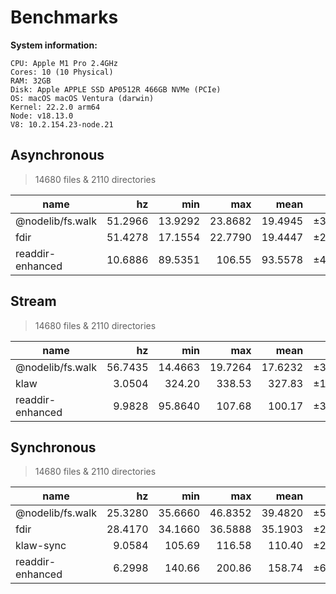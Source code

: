 
# Benchmarks

**System information:**
```
CPU: Apple M1 Pro 2.4GHz
Cores: 10 (10 Physical)
RAM: 32GB
Disk: Apple APPLE SSD AP0512R 466GB NVMe (PCIe)
OS: macOS macOS Ventura (darwin)
Kernel: 22.2.0 arm64
Node: v18.13.0
V8: 10.2.154.23-node.21
```

## Asynchronous
> 14680 files & 2110 directories

| name             | hz      | min     | max     | mean    | rme    | samples | 
|------------------|--------:|--------:|--------:|--------:|-------:|--------:| 
| @nodelib/fs.walk | 51.2966 | 13.9292 | 23.8682 | 19.4945 | ±3.67% | 26      | 
| fdir             | 51.4278 | 17.1554 | 22.7790 | 19.4447 | ±2.85% | 26      | 
| readdir-enhanced | 10.6886 | 89.5351 | 106.55  | 93.5578 | ±4.31% | 10      | 


## Stream
> 14680 files & 2110 directories

| name             | hz      | min     | max     | mean    | rme    | samples | 
|------------------|--------:|--------:|--------:|--------:|-------:|--------:| 
| @nodelib/fs.walk | 56.7435 | 14.4663 | 19.7264 | 17.6232 | ±3.26% | 29      | 
| klaw             | 3.0504  | 324.20  | 338.53  | 327.83  | ±1.54% | 10      | 
| readdir-enhanced | 9.9828  | 95.8640 | 107.68  | 100.17  | ±3.26% | 10      | 



## Synchronous
> 14680 files & 2110 directories

| name             | hz      | min     | max     | mean    | rme    | samples | 
|------------------|--------:|--------:|--------:|--------:|-------:|--------:| 
| @nodelib/fs.walk | 25.3280 | 35.6660 | 46.8352 | 39.4820 | ±5.32% | 13      | 
| fdir             | 28.4170 | 34.1660 | 36.5888 | 35.1903 | ±2.73% | 15      | 
| klaw-sync        | 9.0584  | 105.69  | 116.58  | 110.40  | ±2.90% | 10      | 
| readdir-enhanced | 6.2998  | 140.66  | 200.86  | 158.74  | ±6.89% | 10      | 

